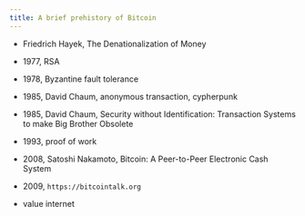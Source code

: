 ```yaml
---
title: A brief prehistory of Bitcoin
---
```


- Friedrich Hayek, The Denationalization of Money
- 1977, RSA
- 1978, Byzantine fault tolerance
- 1985, David Chaum, anonymous transaction, cypherpunk
- 1985, David Chaum, Security without Identification: Transaction Systems to make Big Brother Obsolete
- 1993, proof of work
- 2008, Satoshi Nakamoto, Bitcoin: A Peer-to-Peer Electronic Cash System
- 2009, `https://bitcointalk.org`

- value internet
